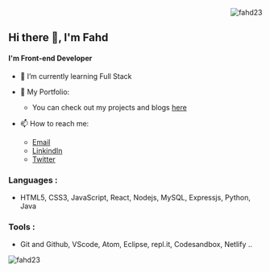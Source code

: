<p align="right"> <img src="https://komarev.com/ghpvc/?username=fahd23&label=Profile%20views&color=0e75b6&style=flat" alt="fahd23" /> </p>

## Hi there 👋, I'm Fahd
#### I'm Front-end Developer
- 🌱 I’m currently learning Full Stack

- 🧾 My Portfolio: 
  - You can check out my projects and blogs <a href="https://fahdpf.netlify.app/" target="_blank">here</a>
  
- 📫 How to reach me:
  - <a href="mailto:fahdpno@email.com" target="_blank">Email</a>
  - <a href="https://www.linkedin.com/in/sn-fahd/" target="_blank">LinkindIn</a>
  - <a href="https://twitter.com/Snfahd_" target="_blank">Twitter</a>

### Languages :
  - HTML5, CSS3, JavaScript, React, Nodejs, MySQL, Expressjs, Python, Java

### Tools : 
  - Git and Github, VScode, Atom, Eclipse, repl.it, Codesandbox, Netlify ..

<p><img align="center" src="https://github-readme-streak-stats.herokuapp.com/?user=fahd23&" alt="fahd23" /></p>

<!-- <img src="https://github-readme-stats.vercel.app/api?username=fahd23&&show_icons=true&title_color=ffffff&icon_color=bb2acf&text_color=daf7dc&bg_color=151515"> -->

<!-- - 🔭 I’m currently working on ... 
- 👯 I’m looking to collaborate on ...
- 🤔 I’m looking for help with ...
- 💬 Ask me about ...
- 😄 Pronouns: ...
- ⚡ Fun fact: ... -->

